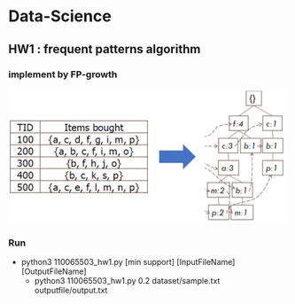 # Data-Science

## HW1 : frequent patterns algorithm
### implement by FP-growth
![](https://github.com/youthink0/Data-Science/blob/master/HW1/FP-growth.png)
### Run
* python3 110065503_hw1.py [min support] [InputFileName] [OutputFileName] 
  * python3 110065503_hw1.py 0.2 dataset/sample.txt outputfile/output.txt

